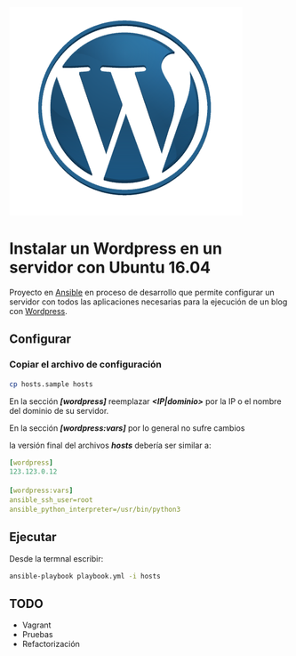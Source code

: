 ![Wordpress][Wordpress-img]

# Instalar un Wordpress en un servidor con Ubuntu 16.04


Proyecto en [Ansible][ansible-url] en proceso de desarrollo que permite configurar un servidor con todos las aplicaciones necesarias para la ejecución de un blog con [Wordpress][wordpress-url].

## Configurar

### Copiar el archivo de configuración

```bash
cp hosts.sample hosts
```

En la sección ***[wordpress]*** reemplazar ***<IP|dominio>*** por la IP o el nombre del dominio de su servidor.

En la sección ***[wordpress:vars]*** por lo general no sufre cambios


la versión final del archivos ***hosts*** debería ser similar a:

``` yaml
[wordpress]
123.123.0.12

[wordpress:vars]
ansible_ssh_user=root
ansible_python_interpreter=/usr/bin/python3
```


## Ejecutar

Desde la termnal escribir:

``` sh
ansible-playbook playbook.yml -i hosts
```


## TODO
* Vagrant
* Pruebas
* Refactorización


[wordpress-img]: images/wordpressIcon2.png

[ansible-url]: https://www.ansible.com/
[wordpress-url]: https://es.wordpress.com/
